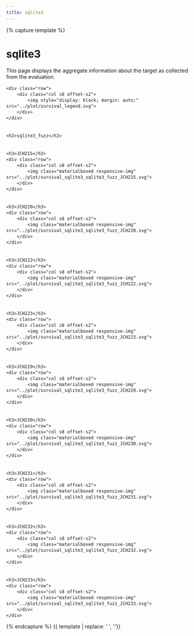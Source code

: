 ```yaml
---
title: sqlite3
---
```



{% capture template %}



<div class="section">
    <h1>sqlite3</h1>
    <p>
        This page displays the aggregate information about the target as collected from the evaluation.
    </p>

    <div class="row">
        <div class="col s8 offset-s2">
            <img style="display: block; margin: auto;" src="../plot/survival_legend.svg">
        </div>
    </div>

    
    <h2>sqlite3_fuzz</h2>
    
        
    <h3>JCH215</h3>
    <div class="row">
        <div class="col s8 offset-s2">
            <img class="materialboxed responsive-img" src="../plot/survival_sqlite3_sqlite3_fuzz_JCH215.svg">
        </div>
    </div>
    
        
    <h3>JCH220</h3>
    <div class="row">
        <div class="col s8 offset-s2">
            <img class="materialboxed responsive-img" src="../plot/survival_sqlite3_sqlite3_fuzz_JCH220.svg">
        </div>
    </div>
    
        
    <h3>JCH222</h3>
    <div class="row">
        <div class="col s8 offset-s2">
            <img class="materialboxed responsive-img" src="../plot/survival_sqlite3_sqlite3_fuzz_JCH222.svg">
        </div>
    </div>
    
        
    <h3>JCH223</h3>
    <div class="row">
        <div class="col s8 offset-s2">
            <img class="materialboxed responsive-img" src="../plot/survival_sqlite3_sqlite3_fuzz_JCH223.svg">
        </div>
    </div>
    
        
    <h3>JCH229</h3>
    <div class="row">
        <div class="col s8 offset-s2">
            <img class="materialboxed responsive-img" src="../plot/survival_sqlite3_sqlite3_fuzz_JCH229.svg">
        </div>
    </div>
    
        
    <h3>JCH230</h3>
    <div class="row">
        <div class="col s8 offset-s2">
            <img class="materialboxed responsive-img" src="../plot/survival_sqlite3_sqlite3_fuzz_JCH230.svg">
        </div>
    </div>
    
        
    <h3>JCH231</h3>
    <div class="row">
        <div class="col s8 offset-s2">
            <img class="materialboxed responsive-img" src="../plot/survival_sqlite3_sqlite3_fuzz_JCH231.svg">
        </div>
    </div>
    
        
    <h3>JCH232</h3>
    <div class="row">
        <div class="col s8 offset-s2">
            <img class="materialboxed responsive-img" src="../plot/survival_sqlite3_sqlite3_fuzz_JCH232.svg">
        </div>
    </div>
    
        
    <h3>JCH233</h3>
    <div class="row">
        <div class="col s8 offset-s2">
            <img class="materialboxed responsive-img" src="../plot/survival_sqlite3_sqlite3_fuzz_JCH233.svg">
        </div>
    </div>
    

</div>



{% endcapture %}
{{ template | replace: '    ', ''}}
